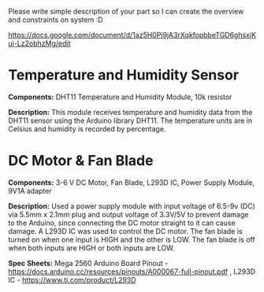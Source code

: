 Please write simple description of your part so I can create the overview and constraints on system :D

https://docs.google.com/document/d/1az5H0Pi9jA3rXqkfopbbeTGD6ghsxjKuj-Lz2obhzMg/edit

# Temperature and Humidity Sensor
**Components:** DHT11 Temperature and Humidity Module, 10k resistor

**Description:** This module receives temperature and humidity data from the DHT11 sensor using the Arduino library DHT11. The temperature units are in Celsius and humidity is recorded by percentage.

# DC Motor & Fan Blade
**Components:** 3-6 V DC Motor, Fan Blade, L293D IC, Power Supply Module, 9V1A adapter

**Description:**
Used a power supply module with input voltage of 6.5-9v (DC) via 5.5mm x 2.1mm plug and output voltage of 3.3V/5V to prevent damage to the Arduino, since connecting the DC motor straight to it can cause damage. A L293D IC was used to control the DC motor. The fan blade is turned on when one input is HIGH and the other is LOW. The fan blade is off when both inputs are HIGH or both inputs are LOW.

**Spec Sheets:**
Mega 2560 Arduino Board Pinout - https://docs.arduino.cc/resources/pinouts/A000067-full-pinout.pdf
, L293D IC - https://www.ti.com/product/L293D
